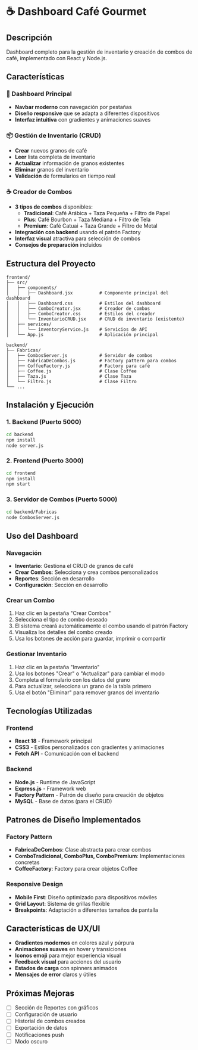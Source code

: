 # ☕ Dashboard Café Gourmet

## Descripción
Dashboard completo para la gestión de inventario y creación de combos de café, implementado con React y Node.js.

## Características

### 🎯 Dashboard Principal
- **Navbar moderno** con navegación por pestañas
- **Diseño responsive** que se adapta a diferentes dispositivos
- **Interfaz intuitiva** con gradientes y animaciones suaves

### 📦 Gestión de Inventario (CRUD)
- **Crear** nuevos granos de café
- **Leer** lista completa de inventario
- **Actualizar** información de granos existentes
- **Eliminar** granos del inventario
- **Validación** de formularios en tiempo real

### ☕ Creador de Combos
- **3 tipos de combos** disponibles:
  - **Tradicional**: Café Arábica + Taza Pequeña + Filtro de Papel
  - **Plus**: Café Bourbon + Taza Mediana + Filtro de Tela
  - **Premium**: Café Catuai + Taza Grande + Filtro de Metal
- **Integración con backend** usando el patrón Factory
- **Interfaz visual** atractiva para selección de combos
- **Consejos de preparación** incluidos

## Estructura del Proyecto

```
frontend/
├── src/
│   ├── components/
│   │   ├── Dashboard.jsx          # Componente principal del dashboard
│   │   ├── Dashboard.css          # Estilos del dashboard
│   │   ├── ComboCreator.jsx       # Creador de combos
│   │   ├── ComboCreator.css       # Estilos del creador
│   │   └── InventarioCRUD.jsx     # CRUD de inventario (existente)
│   ├── services/
│   │   └── inventoryService.js    # Servicios de API
│   └── App.js                     # Aplicación principal

backend/
├── Fabricas/
│   ├── CombosServer.js            # Servidor de combos
│   ├── FabricaDeCombos.js         # Factory pattern para combos
│   ├── CoffeeFactory.js           # Factory para café
│   ├── Coffee.js                  # Clase Coffee
│   ├── Taza.js                    # Clase Taza
│   └── Filtro.js                  # Clase Filtro
└── ...
```

## Instalación y Ejecución

### 1. Backend (Puerto 5000)
```bash
cd backend
npm install
node server.js
```

### 2. Frontend (Puerto 3000)
```bash
cd frontend
npm install
npm start
```

### 3. Servidor de Combos (Puerto 5000)
```bash
cd backend/Fabricas
node CombosServer.js
```

## Uso del Dashboard

### Navegación
- **Inventario**: Gestiona el CRUD de granos de café
- **Crear Combos**: Selecciona y crea combos personalizados
- **Reportes**: Sección en desarrollo
- **Configuración**: Sección en desarrollo

### Crear un Combo
1. Haz clic en la pestaña "Crear Combos"
2. Selecciona el tipo de combo deseado
3. El sistema creará automáticamente el combo usando el patrón Factory
4. Visualiza los detalles del combo creado
5. Usa los botones de acción para guardar, imprimir o compartir

### Gestionar Inventario
1. Haz clic en la pestaña "Inventario"
2. Usa los botones "Crear" o "Actualizar" para cambiar el modo
3. Completa el formulario con los datos del grano
4. Para actualizar, selecciona un grano de la tabla primero
5. Usa el botón "Eliminar" para remover granos del inventario

## Tecnologías Utilizadas

### Frontend
- **React 18** - Framework principal
- **CSS3** - Estilos personalizados con gradientes y animaciones
- **Fetch API** - Comunicación con el backend

### Backend
- **Node.js** - Runtime de JavaScript
- **Express.js** - Framework web
- **Factory Pattern** - Patrón de diseño para creación de objetos
- **MySQL** - Base de datos (para el CRUD)

## Patrones de Diseño Implementados

### Factory Pattern
- **FabricaDeCombos**: Clase abstracta para crear combos
- **ComboTradicional, ComboPlus, ComboPremium**: Implementaciones concretas
- **CoffeeFactory**: Factory para crear objetos Coffee

### Responsive Design
- **Mobile First**: Diseño optimizado para dispositivos móviles
- **Grid Layout**: Sistema de grillas flexible
- **Breakpoints**: Adaptación a diferentes tamaños de pantalla

## Características de UX/UI

- **Gradientes modernos** en colores azul y púrpura
- **Animaciones suaves** en hover y transiciones
- **Iconos emoji** para mejor experiencia visual
- **Feedback visual** para acciones del usuario
- **Estados de carga** con spinners animados
- **Mensajes de error** claros y útiles

## Próximas Mejoras

- [ ] Sección de Reportes con gráficos
- [ ] Configuración de usuario
- [ ] Historial de combos creados
- [ ] Exportación de datos
- [ ] Notificaciones push
- [ ] Modo oscuro
